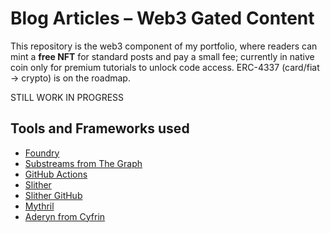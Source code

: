 # Blog Articles – Web3 Gated Content

This repository is the web3 component of my portfolio, where readers can mint a **free NFT** for standard posts and pay a small fee; currently in native coin only for premium tutorials to unlock code access. ERC-4337 (card/fiat → crypto) is on the roadmap.


STILL WORK IN PROGRESS


## Tools and Frameworks used 

- [Foundry](https://book.getfoundry.sh/)
- [Substreams from The Graph](https://thegraph.com/substreams/)
- [GitHub Actions](https://github.com/features/actions)
- [Slither](https://github.com/crytic/slither)
- [Slither GitHub](https://github.com/marketplace/actions/slither-action)
- [Mythril](https://github.com/ConsenSysDiligence/mythril)
- [Aderyn from Cyfrin](https://cyfrin.gitbook.io/cyfrin-docs/aderyn-cli/installation)








